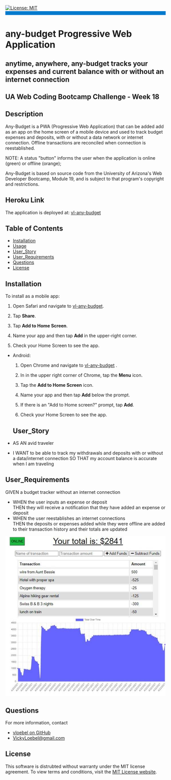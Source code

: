 
  [![License: MIT](https://img.shields.io/badge/License-MIT-yellow.svg)](https://opensource.org/licenses/MIT)  
  ![banner](./assets/rm-banner.jpg)
  # any-budget Progressive Web Application
  ## anytime, anywhere, any-budget tracks your expenses and current balance with or without an internet connection
  ## UA Web Coding Bootcamp Challenge - Week 18
  
  ## Description  
  Any-Budget is a PWA (Progressive Web Application) that can be added add as an app on the home screen of a mobile device and used to track budget expenses and deposits, with or without a data network or internet connection. Offline transactions are reconciled when connection is reestablished.   

  NOTE: A status "button" informs the user when the application is online (green) or offline (orange); 

  Any-Budget is based on source code from the University of Arizona's Web Developer Bootcamp, Module 19, and is subject to that program's copyright and restrictions.

  ## Heroku Link
  The application is deployed at: [vl-any-budget](https://vl-any-budget.herokuapp.com/)  
  
  ## Table of Contents  
  * [Installation](#Installation)  
  * [Usage](#Usage) 
  * [User_Story](#User_Story)  
  * [User_Requirements](#User_Requirements)  
  * [Questions](#Questions)    
  * [License](#License)
  ## Installation  
  To install as a mobile app: 
  
  1. Open Safari and navigate to [vl-any-budget](https://vl-any-budget.herokuapp.com/).

  2. Tap  **Share**.

  3. Tap **Add to Home Screen**.

  4. Name your app and then tap **Add** in the upper-right corner.

  5. Check your Home Screen to see the app.

* Android:

  1. Open Chrome and navigate to [vl-any-budget](https://vl-any-budget.herokuapp.com/)  .

  2. In in the upper right corner of Chrome, tap the **Menu** icon.

  3. Tap the **Add to Home Screen** icon.

  4. Name your app and then tap **Add** below the prompt.

  5. If there is an "Add to Home screen?" prompt, tap **Add**.

  6. Check your Home Screen to see the app.  


  ## User_Story 
 * AS AN avid traveler
 * I WANT to be able to track my withdrawals and deposits with or without a data/internet connection 
   SO THAT my account balance is accurate when I am traveling 

  ## User_Requirements
  GIVEN a budget tracker without an internet connection  
  * WHEN the user inputs an expense or deposit  
    THEN they will receive a notification that they have added an expense or deposit  
  * WHEN the user reestablishes an internet connections  
    THEN the deposits or expenses added while they were offline are added to their transaction history and their totals are updated
 
  ![any-budget-PWA](./assets/app-screenshot.jpg)

  ## Questions
  For more information, contact  
  * [vloebel on GitHub](https://github.com/vloebel)  
  * [VickyLoebel@gmail.com](mailto:VickyLoebel@gmail.com)
  ## License
  This software is distrubted without warranty under the MIT license agreement. To view terms and conditions, visit the [MIT License website](https://opensource.org/licenses/MIT).
      
